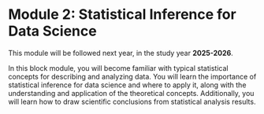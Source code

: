 # Module 2: Statistical Inference for Data Science

This module will be followed next year, in the study year **2025-2026**.

In this block module, you will become familiar with typical statistical concepts for describing and analyzing data. You will learn the importance of statistical inference for data science and where to apply it, along with the understanding and application of the theoretical concepts. Additionally, you will learn how to draw scientific conclusions from statistical analysis results.
